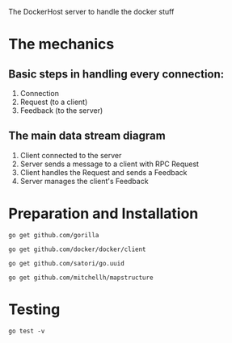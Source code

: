 The DockerHost server to handle the docker stuff

# The mechanics
## Basic steps in handling every connection: 
1. Connection
2. Request (to a client)
3. Feedback (to the server)
## The main data stream diagram
1. Client connected to the server
2. Server sends a message to a client with RPC Request 
3. Client handles the Request and sends a Feedback
4. Server manages the client's Feedback

# Preparation and Installation
`go get github.com/gorilla`

`go get github.com/docker/docker/client`

`go get github.com/satori/go.uuid`

`go get github.com/mitchellh/mapstructure`


# Testing
`go test -v`
